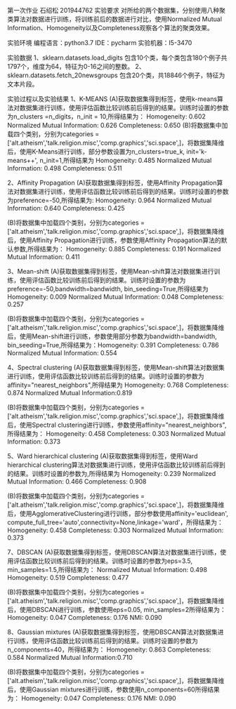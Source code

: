 第一次作业
                                                石绍松 201944762
实验要求
对所给的两个数据集，分别使用八种聚类算法对数据进行训练，将训练前后的数据进行对比，使用Normalized Mutual Information、Homogeneity以及Completeness观察各个算法的聚类效果。

实验环境
编程语言：python3.7
IDE：pycharm
实验机器：I5-3470

实验数据
1、sklearn.datasets.load_digits 包含10个类，每个类包含180个例子共1797个，维度为64，特征为0-16之间的整数。
2、sklearn.datasets.fetch_20newsgroups 包含20个类，共18846个例子，特征为文本片段。

实验过程以及实验结果
1、K-MEANS
(A)获取数据集得到标签，使用k-means算法对数据集进行训练，使用评估函数比较训练前后得到的结果。训练时设置的参数为n_clusters =n_digits，n_init = 10,所得结果为：
Homogeneity: 0.602
Normalized Mutual Information: 0.626
Completeness: 0.650
(B)将数据集中加载四个类别，分别为categories = ['alt.atheism','talk.religion.misc','comp.graphics','sci.space',]，将数据集降维后，使用K-Means进行训练，部分参数设置为n_clusters=true_k, init='k-means++', n_init=1,所得结果为
Homogeneity: 0.485
Normalized Mutual Information: 0.498
Completeness: 0.511

2、Affinity Propagation
(A)获取数据集得到标签，使用Affinity Propagation算法对数据集进行训练，使用评估函数比较训练前后得到的结果。训练时设置的参数为preference=-50,所得结果为:
Homogeneity: 0.964
Normalized Mutual Information: 0.640
Completeness: 0.425

(B)将数据集中加载四个类别，分别为categories = ['alt.atheism','talk.religion.misc','comp.graphics','sci.space',]，将数据集降维后，使用Affinity Propagation进行训练，参数使用Affinity Propagation算法的默认参数,所得结果为：
Homogeneity: 0.885
Completeness: 0.191
Normalized Mutual Information: 0.411

3、Mean-shift
(A)获取数据集得到标签，使用Mean-shift算法对数据集进行训练，使用评估函数比较训练前后得到的结果。训练时设置的参数为preference=-50,bandwidth=bandwidth, bin_seeding=True,所得结果为
Homogeneity: 0.009
Normalized Mutual Information: 0.048
Completeness: 0.257

(B)将数据集中加载四个类别，分别为categories = ['alt.atheism','talk.religion.misc','comp.graphics','sci.space',]，将数据集降维后，使用Mean-shift进行训练，参数使用部分参数为bandwidth=bandwidth, bin_seeding=True,所得结果为：Homogeneity: 0.391
Completeness: 0.786
Normalized Mutual Information: 0.554

4、Spectral clustering
(A)获取数据集得到标签，使用Mean-shift算法对数据集进行训练，使用评估函数比较训练前后得到的结果。训练时设置的参数为affinity="nearest_neighbors",所得结果为
Homogeneity: 0.768
Completeness: 0.874
Normalized Mutual Information:0.819

(B)将数据集中加载四个类别，分别为categories = ['alt.atheism','talk.religion.misc','comp.graphics','sci.space',]，将数据集降维后，使用Spectral clustering进行训练，参数使用affinity="nearest_neighbors",所得结果为：
Homogeneity: 0.458
Completeness: 0.303
Normalized Mutual Information: 0.373

5、Ward hierarchical clustering
(A)获取数据集得到标签，使用Ward hierarchical clustering算法对数据集进行训练，使用评估函数比较训练前后得到的结果。训练时设置的参数为,所得结果为
Homogeneity: 0.239
Normalized Mutual Information: 0.466
Completeness: 0.908

(B)将数据集中加载四个类别，分别为categories = ['alt.atheism','talk.religion.misc','comp.graphics','sci.space',]，将数据集降维后，使用AgglomerativeClustering进行训练，部分参数使用affinity='euclidean', compute_full_tree='auto',connectivity=None,linkage='ward'，所得结果为：
Homogeneity: 0.458
Completeness: 0.303
Normalized Mutual Information: 0.373

7、DBSCAN
(A)获取数据集得到标签，使用DBSCAN算法对数据集进行训练，使用评估函数比较训练前后得到的结果。训练时设置的参数为eps=3.5, min_samples=1.5,所得结果为：
Normalized Mutual Information: 0.498
Homogeneity: 0.519
Completeness: 0.477

(B)将数据集中加载四个类别，分别为categories = ['alt.atheism','talk.religion.misc','comp.graphics','sci.space',]，将数据集降维后，使用DBSCAN进行训练，参数使用eps=0.05, min_samples=2所得结果为：
Homogeneity: 0.047
Completeness: 0.176
NMI: 0.090

8、Gaussian mixtures
(A)获取数据集得到标签，使用DBSCAN算法对数据集进行训练，使用评估函数比较训练前后得到的结果。训练时设置的参数为n_components=40，所得结果为：
Homogeneity: 0.863
Completeness: 0.584
Normalized Mutual Information:0.710

(B)将数据集中加载四个类别，分别为categories = ['alt.atheism','talk.religion.misc','comp.graphics','sci.space',]，将数据集降维后，使用Gaussian mixtures进行训练，参数使用n_components=60所得结果为：
Homogeneity: 0.047
Completeness: 0.176
NMI: 0.090

